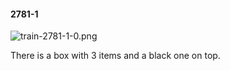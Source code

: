 #### 2781-1
![train-2781-1-0.png](https://github.com/lil-lab/nlvr/raw/master/nlvr/train/images/25/train-2781-1-0.png "train-2781-1-0.png")

There is a box with 3 items and a black one on top.